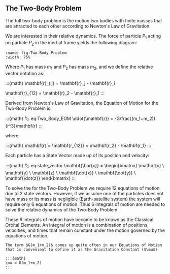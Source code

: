 ## The Two-Body Problem

The full two-body problem is the motion two bodies with finite masses that are attracted to each other according to Newton's Law of Gravitation. 

We are interested in their relative dynamics. The force of particle $P_1$ acting on particle $P_2$ in the inertial frame yields the following diagram: 

```{figure} ./images/two-body_image.png
:name: fig:Two-Body Problem
:width: 75%
```

Where $P_1$ has mass $m_1$ and $P_2$ has mass $m_2$, and we define the relative vector notation as:

:::{math}
\mathbf{r}_{ij} = \mathbf{r}_j - \mathbf{r}_i

\mathbf{r}_{12} = \mathbf{r}_2 - \mathbf{r}_1
:::

Derived from Newton's Law of Gravitation, the Equation of Motion for the Two-Body Problem is:

:::{math}
:label: eq:Two_Body_EOM
\ddot{\mathbf{r}} = -G\frac{(m_1+m_2)}{r^3}\mathbf{r}
:::

where:

:::{math}
\mathbf{r} = \mathbf{r_{12}} = \mathbf{r_2} - \mathbf{r_1}
:::

Each particle has a State Vector made up of its position and velocity:

:::{math}
:label: eq:state_vector
\mathbf{\bar{x}} = \begin{bmatrix} 
    \mathbf{x} \\ \mathbf{y} \\ \mathbf{z} \\
    \mathbf{\dot{x}} \\ \mathbf{\dot{y}} \\ \mathbf{\dot{z}}
\end{bmatrix}
:::

To solve the for the Two-Body Problem we require 12 equations of motion due to 2 state vectors. However, if we assume one of the particles does not have mass or its mass is negligible  (Earth-satellite system) the system will require only 6 equations of motion. Thus 6 integrals of motion are needed to solve the relative dynamics of the Two-Body Problem.  

These 6 integrals of motion have become to be known as the Classical Orbital Elements. An integral of motion is a combination of positions, velocities, and times that remain constant under the motion governed by the equations of motion.


```{note}
The term $G(m_1+m_2)$ comes up quite often in our Equations of Motion that is convenient to define it as the Gravitation Constant ($\mu$)

:::{math}
\mu = G(m_1+m_2)
:::
```